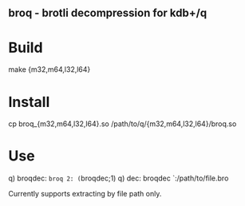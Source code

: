 broq - brotli decompression for kdb+/q
--------------------------------------

# Build

make {m32,m64,l32,l64}

# Install

cp broq_{m32,m64,l32,l64}.so /path/to/q/{m32,m64,l32,l64}/broq.so

# Use

q) broqdec: `broq 2: (`broqdec;1)
q) dec: broqdec `:/path/to/file.bro

Currently supports extracting by file path only.
